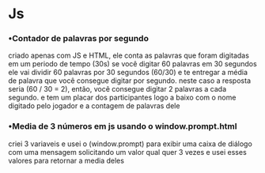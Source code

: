 # Js

  <h3>•Contador de palavras por segundo </h3> <p>criado apenas com JS e HTML, ele conta as palavras que foram digitadas em um periodo de tempo (30s) se você digitar 60 palavras em 30 segundos ele vai dividir 60 palavras por 30 segundos (60/30) e te entregar a média de palavra que você consegue digitar por segundo. neste caso a resposta seria (60 / 30 = 2), então, você consegue digitar 2 palavras a cada segundo. e tem um placar dos participantes logo a baixo com o nome digitado pelo jogador e a contagem de palavras dele </p>

  <h3>•Media de 3 números em js usando o window.prompt.html </h3> <p> criei 3 variaveis e usei o (window.prompt) para exibir uma caixa de diálogo com uma mensagem solicitando um valor qual quer 3 vezes e usei esses valores para retornar a media deles </p>

